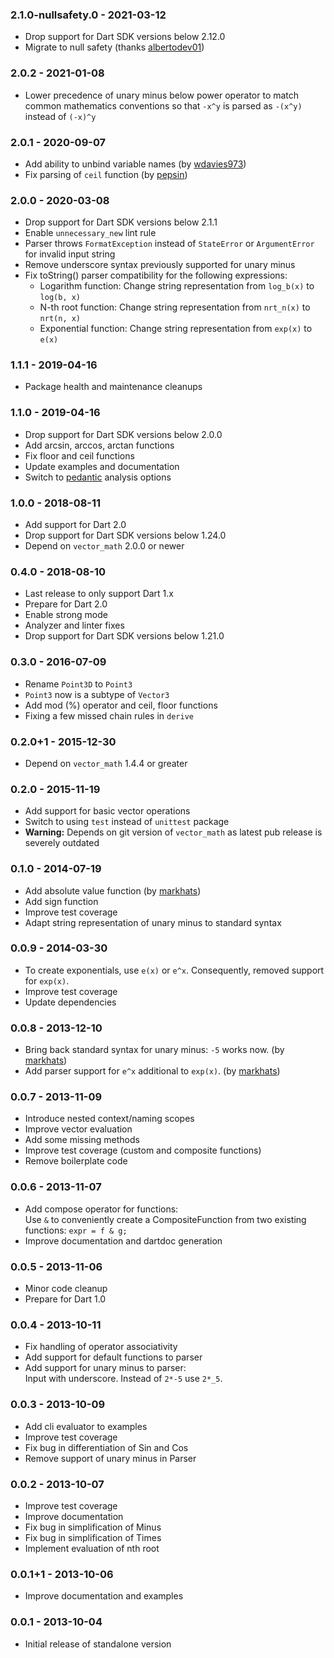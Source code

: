 ### 2.1.0-nullsafety.0 - 2021-03-12

- Drop support for Dart SDK versions below 2.12.0
- Migrate to null safety (thanks [albertodev01](https://github.com/albertodev01))

### 2.0.2 - 2021-01-08

- Lower precedence of unary minus below power operator to match common
  mathematics conventions so that `-x^y` is parsed as `-(x^y)` instead of `(-x)^y`

### 2.0.1 - 2020-09-07

- Add ability to unbind variable names (by [wdavies973](https://github.com/wdavies973))
- Fix parsing of `ceil` function (by [pepsin](https://github.com/pepsin))

### 2.0.0 - 2020-03-08

- Drop support for Dart SDK versions below 2.1.1
- Enable `unnecessary_new` lint rule
- Parser throws `FormatException` instead of `StateError` or `ArgumentError` for
  invalid input string
- Remove underscore syntax previously supported for unary minus
- Fix toString() parser compatibility for the following expressions:
  - Logarithm function: Change string representation from `log_b(x)` to `log(b, x)`
  - N-th root function: Change string representation from `nrt_n(x)` to `nrt(n, x)`
  - Exponential function: Change string representation from `exp(x)` to `e(x)`

### 1.1.1 - 2019-04-16

- Package health and maintenance cleanups

### 1.1.0 - 2019-04-16

- Drop support for Dart SDK versions below 2.0.0
- Add arcsin, arccos, arctan functions
- Fix floor and ceil functions
- Update examples and documentation
- Switch to [pedantic](https://pub.dartlang.org/packages/pedantic) analysis
  options

### 1.0.0 - 2018-08-11

- Add support for Dart 2.0
- Drop support for Dart SDK versions below 1.24.0
- Depend on `vector_math` 2.0.0 or newer

### 0.4.0 - 2018-08-10

- Last release to only support Dart 1.x
- Prepare for Dart 2.0
- Enable strong mode
- Analyzer and linter fixes
- Drop support for Dart SDK versions below 1.21.0

### 0.3.0 - 2016-07-09

- Rename `Point3D` to `Point3`
- `Point3` now is a subtype of `Vector3`
- Add mod (%) operator and ceil, floor functions
- Fixing a few missed chain rules in `derive`

### 0.2.0+1 - 2015-12-30

- Depend on `vector_math` 1.4.4 or greater

### 0.2.0 - 2015-11-19

- Add support for basic vector operations
- Switch to using `test` instead of `unittest` package
- **Warning:** Depends on git version of `vector_math` as latest pub release is severely outdated

### 0.1.0 - 2014-07-19

- Add absolute value function (by [markhats](https://github.com/markhats))
- Add sign function
- Improve test coverage
- Adapt string representation of unary minus to standard syntax

### 0.0.9 - 2014-03-30

- To create exponentials, use `e(x)` or `e^x`. Consequently, removed support for `exp(x)`.
- Improve test coverage
- Update dependencies

### 0.0.8 - 2013-12-10

- Bring back standard syntax for unary minus: `-5` works now. (by [markhats](https://github.com/markhats))
- Add parser support for `e^x` additional to `exp(x)`. (by [markhats](https://github.com/markhats))

### 0.0.7 - 2013-11-09

- Introduce nested context/naming scopes
- Improve vector evaluation
- Add some missing methods
- Improve test coverage (custom and composite functions)
- Remove boilerplate code

### 0.0.6 - 2013-11-07

- Add compose operator for functions:  
  Use `&` to conveniently create a CompositeFunction from two existing
  functions: `expr = f & g;`
- Improve documentation and dartdoc generation

### 0.0.5 - 2013-11-06

- Minor code cleanup
- Prepare for Dart 1.0

### 0.0.4 - 2013-10-11

- Fix handling of operator associativity
- Add support for default functions to parser
- Add support for unary minus to parser:  
  Input with underscore. Instead of `2*-5` use `2*_5`.

### 0.0.3 - 2013-10-09

- Add cli evaluator to examples
- Improve test coverage
- Fix bug in differentiation of Sin and Cos
- Remove support of unary minus in Parser

### 0.0.2 - 2013-10-07

- Improve test coverage
- Improve documentation
- Fix bug in simplification of Minus
- Fix bug in simplification of Times
- Implement evaluation of nth root

### 0.0.1+1 - 2013-10-06

- Improve documentation and examples

### 0.0.1 - 2013-10-04

- Initial release of standalone version
